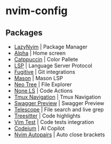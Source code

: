 # nvim-config

## Packages

- [LazyNvim](https://github.com/folke/lazy.nvim) | Package Manager
- [Alpha](https://github.com/goolord/alpha-nvim) | Home screen
- [Catppuccin](https://github.com/catppuccin/nvim) | Color Pallete
- [LSP](https://github.com/hrsh7th/cmp-nvim-lsp) | Language Server Protocol
- [Fugitive](https://github.com/tpope/vim-fugitive) | Git integrations
- [Mason](https://github.com/williamboman/mason.nvim) | Mason LSP
- [Neo Tree](https://github.com/nvim-neo-tree/neo-tree.nvim) | File Explorer
- [None LS](https://github.com/nvimtools/none-ls.nvim) | Code Actions
- [Tmux Navigation](https://github.com/alexghergh/nvim-tmux-navigation) | Tmux Navigation
- [Swagger Preview](https://github.com/vinnymeller/swagger-preview.nvim) | Swagger Preview
- [Telescope](https://github.com/nvim-telescope/telescope-ui-select.nvim) | File search and live grep
- [Treesitter](https://github.com/nvim-treesitter/nvim-treesitter) | Code highlights
- [Vim Test](https://github.com/vim-test/vim-test) | Code tests integration
- [Codeium](https://github.com/Exafunction/codeium.nvim) | AI Copilot
- [Nvim Autopairs](https://github.com/windwp/nvim-autopairs) | Auto close brackets
